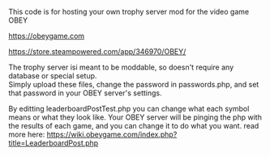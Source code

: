 This code is for hosting your own trophy server mod for the video game OBEY

https://obeygame.com

https://store.steampowered.com/app/346970/OBEY/


The trophy server isi meant to be moddable, so doesn't require any database or special setup.  
Simply upload these files, change the password in passwords.php, and set that password in your OBEY server's settings.

By editting leaderboardPostTest.php you can change what each symbol means or what they look like.  Your OBEY server will be pinging the php with the results of each game, and you can change it to do what you want.
read more here: https://wiki.obeygame.com/index.php?title=LeaderboardPost.php
